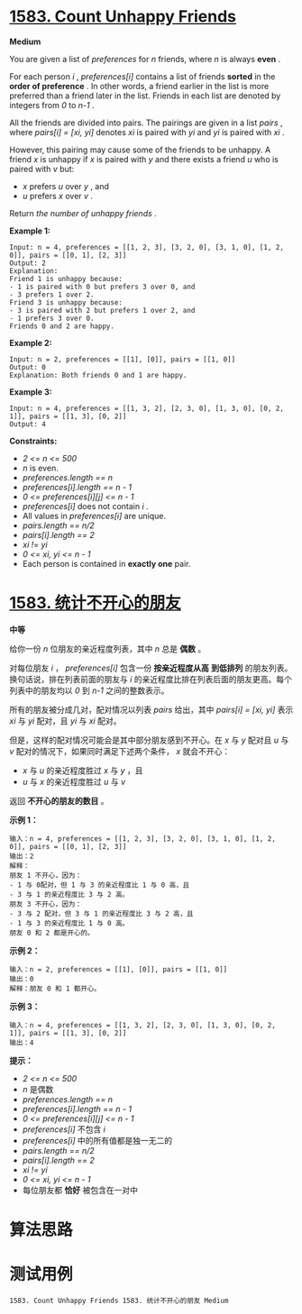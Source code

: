 # [1583. Count Unhappy Friends][enTitle]

**Medium**

You are given a list of  *preferences*  for  *n*  friends, where  *n*  is always **even** .

For each person  *i* ,  *preferences[i]*  contains a list of friends **sorted**  in the **order of preference** . In other words, a friend earlier in the list is more preferred than a friend later in the list. Friends in each list are denoted by integers from  *0*  to  *n-1* .

All the friends are divided into pairs. The pairings are given in a list  *pairs* , where  *pairs[i] = [xi, yi]*  denotes  *xi*  is paired with  *yi*  and  *yi*  is paired with  *xi* .

However, this pairing may cause some of the friends to be unhappy. A friend  *x*  is unhappy if  *x*  is paired with  *y*  and there exists a friend  *u*  who is paired with  *v*  but:

-  *x*  prefers  *u*  over  *y* , and 
-  *u*  prefers  *x*  over  *v* .

Return  *the number of unhappy friends* .



**Example 1:** 

```
Input: n = 4, preferences = [[1, 2, 3], [3, 2, 0], [3, 1, 0], [1, 2, 0]], pairs = [[0, 1], [2, 3]]
Output: 2
Explanation:
Friend 1 is unhappy because:
- 1 is paired with 0 but prefers 3 over 0, and
- 3 prefers 1 over 2.
Friend 3 is unhappy because:
- 3 is paired with 2 but prefers 1 over 2, and
- 1 prefers 3 over 0.
Friends 0 and 2 are happy.

```

**Example 2:** 

```
Input: n = 2, preferences = [[1], [0]], pairs = [[1, 0]]
Output: 0
Explanation: Both friends 0 and 1 are happy.

```

**Example 3:** 

```
Input: n = 4, preferences = [[1, 3, 2], [2, 3, 0], [1, 3, 0], [0, 2, 1]], pairs = [[1, 3], [0, 2]]
Output: 4

```



**Constraints:** 

-  *2 <= n <= 500*  
-  *n*  is even. 
-  *preferences.length == n*  
-  *preferences[i].length == n - 1*  
-  *0 <= preferences[i][j] <= n - 1*  
-  *preferences[i]*  does not contain  *i* . 
- All values in  *preferences[i]*  are unique. 
-  *pairs.length == n/2*  
-  *pairs[i].length == 2*  
-  *xi != yi*  
-  *0 <= xi, yi <= n - 1*  
- Each person is contained in **exactly one**  pair.


# [1583. 统计不开心的朋友][cnTitle]

**中等**

给你一份  *n*  位朋友的亲近程度列表，其中  *n*  总是 **偶数**  。

对每位朋友  *i* ， *preferences[i]*  包含一份 **按亲近程度从高** **到低排列**  的朋友列表。换句话说，排在列表前面的朋友与  *i*  的亲近程度比排在列表后面的朋友更高。每个列表中的朋友均以  *0*  到  *n-1*  之间的整数表示。

所有的朋友被分成几对，配对情况以列表  *pairs*  给出，其中  *pairs[i] = [xi, yi]*  表示  *xi*  与  *yi*  配对，且  *yi*  与  *xi*  配对。

但是，这样的配对情况可能会是其中部分朋友感到不开心。在  *x*  与  *y*  配对且  *u*  与  *v*  配对的情况下，如果同时满足下述两个条件， *x*  就会不开心：

-  *x*  与  *u*  的亲近程度胜过  *x*  与  *y* ，且 
-  *u*  与  *x*  的亲近程度胜过  *u*  与  *v* 

返回 **不开心的朋友的数目**  。



**示例 1：** 

```
输入：n = 4, preferences = [[1, 2, 3], [3, 2, 0], [3, 1, 0], [1, 2, 0]], pairs = [[0, 1], [2, 3]]
输出：2
解释：
朋友 1 不开心，因为：
- 1 与 0配对，但 1 与 3 的亲近程度比 1 与 0 高，且
- 3 与 1 的亲近程度比 3 与 2 高。
朋友 3 不开心，因为：
- 3 与 2 配对，但 3 与 1 的亲近程度比 3 与 2 高，且
- 1 与 3 的亲近程度比 1 与 0 高。
朋友 0 和 2 都是开心的。

```

**示例 2：** 

```
输入：n = 2, preferences = [[1], [0]], pairs = [[1, 0]]
输出：0
解释：朋友 0 和 1 都开心。

```

**示例 3：** 

```
输入：n = 4, preferences = [[1, 3, 2], [2, 3, 0], [1, 3, 0], [0, 2, 1]], pairs = [[1, 3], [0, 2]]
输出：4

```



**提示：** 

-  *2 <= n <= 500*  
-  *n*  是偶数 
-  *preferences.length == n*  
-  *preferences[i].length == n - 1*  
-  *0 <= preferences[i][j] <= n - 1*  
-  *preferences[i]*  不包含  *i*  
-  *preferences[i]*  中的所有值都是独一无二的 
-  *pairs.length == n/2*  
-  *pairs[i].length == 2*  
-  *xi != yi*  
-  *0 <= xi, yi <= n - 1*  
- 每位朋友都 **恰好**  被包含在一对中




# 算法思路

# 测试用例
```
1583. Count Unhappy Friends 1583. 统计不开心的朋友 Medium
```

[enTitle]: https://leetcode.com/problems/count-unhappy-friends/
[cnTitle]: https://leetcode-cn.com/problems/count-unhappy-friends/
